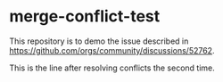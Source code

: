# merge-conflict-test
This repository is to demo the issue described in https://github.com/orgs/community/discussions/52762.

This is the line after resolving conflicts the second time.
